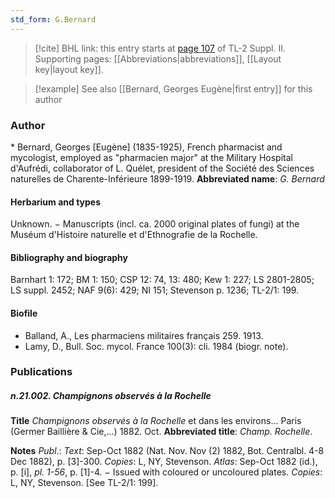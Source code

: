 ```yaml
---
std_form: G.Bernard
---
```


> [!cite] BHL link: this entry starts at [page 107](https://www.biodiversitylibrary.org/page/33265304) of TL-2 Suppl. II.
> Supporting pages: [[Abbreviations|abbreviations]], [[Layout key|layout key]].

> [!example] See also [[Bernard, Georges Eugène|first entry]] for this author

### Author

\* Bernard, Georges \[Eugène\] (1835-1925), French pharmacist and mycologist, employed as "pharmacien major" at the Military Hospital d'Aufrédi, collaborator of L. Quélet, president of the Société des Sciences naturelles de Charente-Inférieure 1899-1919. 
**Abbreviated name**: *G. Bernard*

#### Herbarium and types

Unknown. − Manuscripts (incl. ca. 2000 original plates of fungi) at the Muséum d'Histoire naturelle et d'Ethnografie de la Rochelle.

#### Bibliography and biography

Barnhart 1: 172; BM 1: 150; CSP 12: 74, 13: 480; Kew 1: 227; LS 2801-2805; LS suppl. 2452; NAF 9(6): 429; NI 151; Stevenson p. 1236; TL-2/1: 199.

#### Biofile

- Balland, A., Les pharmaciens militaires français 259. 1913.
- Lamy, D., Bull. Soc. mycol. France 100(3): cli. 1984 (biogr. note).

### Publications

##### n.21.002. Champignons observés à la Rochelle

**Title**
*Champignons observés à la Rochelle* et dans les environs... Paris (Germer Baillière & Cie,...) 1882. Oct.
**Abbreviated title**: *Champ. Rochelle*.

**Notes**
*Publ*.: *Text*: Sep-Oct 1882 (Nat. Nov. Nov (2) 1882, Bot. Centralbl. 4-8 Dec 1882), p. \[3\]-300.
*Copies*: L, NY, Stevenson.
*Atlas*: Sep-Oct 1882 (id.), p. \[i\], *pl. 1-56*, p. \[1\]-4. − Issued with coloured or uncoloured plates.
*Copies*: L, NY, Stevenson.
\[See TL-2/1: 199\].

